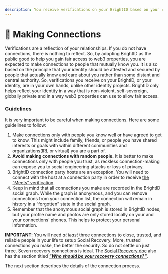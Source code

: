 ```yaml
---
description: You receive verifications on your BrightID based on your close alliances.
---
```


# 👥 Making Connections

Verifications are a reflection of your relationships. If you do not have connections, there is nothing to reflect. So, by adopting BrightID as the public good to help you gain fair access to web3 properties, you are expected to make connections to people that mutually know you. It is also based on the principle that your identity should be attested and secured by people that actually know and care about you rather than some distant and central authority. So, verifications you receive on your BrightID, or your identity, are in your own hands, unlike other identity projects. BrightID only helps reflect your identity in a way that is non-violent, self-sovereign, globally private and in a way web3 properties can use to allow fair access.

### Guidelines

It is very important to be careful when making connections. Here are some guidelines to follow:

1. Make connections only with people you know well or have agreed to get to know. This might include family, friends, or people you have shared interests or goals with within different communities and organizations(IRL or virtual) you are a part of.
2. **Avoid making connections with random people.** It is better to make connections only with people you trust, as reckless connection-making can expose you to social engineering attacks or loss of privacy.
3. BrightID connection party hosts are an exception. You will need to connect with the host at a connection party in order to receive [the “Meets” verification](../meets-verification/).
4. Keep in mind that all connections you make are recorded in the BrightID social graph. While the graph is anonymous, and you can remove connections from your connection list, the connection will remain in history in a “forgotten” state in the social graph.
5. Remember that the anonymous social graph is stored in BrightID nodes, but your profile name and photos are only stored locally on your and your connections’ phones. This helps to protect your personal information.

**IMPORTANT**: You will need _at least_ three connections to close, trusted, and reliable people in your life to setup Social Recovery. More, trusted connections you make, the better the security. So do not settle on just three. Seven recovery connections is ideal. The [Social Recovery doc](../../install/recover-move/setting-up-social-recovery.md) also has the section titled [_**"Who should be your recovery connections?"**_](../../install/recover-move/setting-up-social-recovery.md#who-should-be-your-recovery-connections).

The next section describes the details of the connection process.
